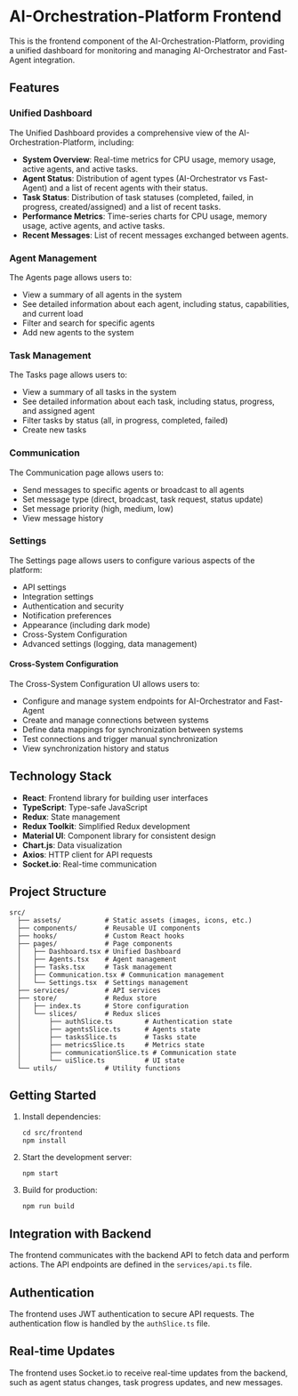 # AI-Orchestration-Platform Frontend

This is the frontend component of the AI-Orchestration-Platform, providing a unified dashboard for monitoring and managing AI-Orchestrator and Fast-Agent integration.

## Features

### Unified Dashboard

The Unified Dashboard provides a comprehensive view of the AI-Orchestration-Platform, including:

- **System Overview**: Real-time metrics for CPU usage, memory usage, active agents, and active tasks.
- **Agent Status**: Distribution of agent types (AI-Orchestrator vs Fast-Agent) and a list of recent agents with their status.
- **Task Status**: Distribution of task statuses (completed, failed, in progress, created/assigned) and a list of recent tasks.
- **Performance Metrics**: Time-series charts for CPU usage, memory usage, active agents, and active tasks.
- **Recent Messages**: List of recent messages exchanged between agents.

### Agent Management

The Agents page allows users to:

- View a summary of all agents in the system
- See detailed information about each agent, including status, capabilities, and current load
- Filter and search for specific agents
- Add new agents to the system

### Task Management

The Tasks page allows users to:

- View a summary of all tasks in the system
- See detailed information about each task, including status, progress, and assigned agent
- Filter tasks by status (all, in progress, completed, failed)
- Create new tasks

### Communication

The Communication page allows users to:

- Send messages to specific agents or broadcast to all agents
- Set message type (direct, broadcast, task request, status update)
- Set message priority (high, medium, low)
- View message history

### Settings

The Settings page allows users to configure various aspects of the platform:

- API settings
- Integration settings
- Authentication and security
- Notification preferences
- Appearance (including dark mode)
- Cross-System Configuration
- Advanced settings (logging, data management)

#### Cross-System Configuration

The Cross-System Configuration UI allows users to:

- Configure and manage system endpoints for AI-Orchestrator and Fast-Agent
- Create and manage connections between systems
- Define data mappings for synchronization between systems
- Test connections and trigger manual synchronization
- View synchronization history and status

## Technology Stack

- **React**: Frontend library for building user interfaces
- **TypeScript**: Type-safe JavaScript
- **Redux**: State management
- **Redux Toolkit**: Simplified Redux development
- **Material UI**: Component library for consistent design
- **Chart.js**: Data visualization
- **Axios**: HTTP client for API requests
- **Socket.io**: Real-time communication

## Project Structure

```
src/
  ├── assets/           # Static assets (images, icons, etc.)
  ├── components/       # Reusable UI components
  ├── hooks/            # Custom React hooks
  ├── pages/            # Page components
  │   ├── Dashboard.tsx # Unified Dashboard
  │   ├── Agents.tsx    # Agent management
  │   ├── Tasks.tsx     # Task management
  │   ├── Communication.tsx # Communication management
  │   └── Settings.tsx  # Settings management
  ├── services/         # API services
  ├── store/            # Redux store
  │   ├── index.ts      # Store configuration
  │   └── slices/       # Redux slices
  │       ├── authSlice.ts        # Authentication state
  │       ├── agentsSlice.ts      # Agents state
  │       ├── tasksSlice.ts       # Tasks state
  │       ├── metricsSlice.ts     # Metrics state
  │       ├── communicationSlice.ts # Communication state
  │       └── uiSlice.ts          # UI state
  └── utils/            # Utility functions
```

## Getting Started

1. Install dependencies:
   ```
   cd src/frontend
   npm install
   ```

2. Start the development server:
   ```
   npm start
   ```

3. Build for production:
   ```
   npm run build
   ```

## Integration with Backend

The frontend communicates with the backend API to fetch data and perform actions. The API endpoints are defined in the `services/api.ts` file.

## Authentication

The frontend uses JWT authentication to secure API requests. The authentication flow is handled by the `authSlice.ts` file.

## Real-time Updates

The frontend uses Socket.io to receive real-time updates from the backend, such as agent status changes, task progress updates, and new messages.
